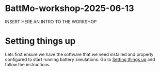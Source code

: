 # BattMo-workshop-2025-06-13

INSERT HERE AN INTRO TO THE WORKSHOP

# Setting things up
Lets first ensure we have the software that we need installed and properly configured to start running battery simulations. Go to [Setting things up](Setting_things_up.md) and follow the instructions.